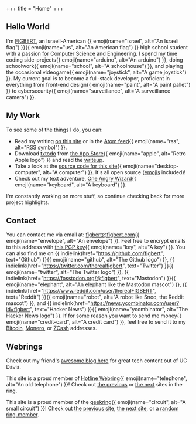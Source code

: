 +++
title = "Home"
+++

## Hello World

<div class="h-card"><p class="p-note">I'm <a class="p-name u-url u-uid" href="https://figbert.com/" rel="me">FIGBERT</a>, an Israeli-American {{ emoji(name="israel",
alt="An Israeli flag") }}{{ emoji(name="us", alt="An American flag") }} high school student with a passion for Computer Science and Engineering. I spend my time coding
side-projects{{ emoji(name="arduino", alt="An arduino") }}, doing schoolwork{{ emoji(name="school", alt="A schoolhouse") }}, and playing the occasional videogame{{
emoji(name="joystick", alt="A game joystick") }}. My current goal is to become a full-stack developer, proficient in everything from front-end design{{ emoji(name="paint",
alt="A paint pallet") }} to cybersecurity{{ emoji(name="surveillance", alt="A surveillance camera") }}.</p>

## My Work

To see some of the things I do, you can:

* Read my writing [on this site][posts] or in the [Atom feed][atom]{{ emoji(name="rss", alt="RSS symbol") }}.
* Download [txtodo][txtodo-site] from [the App Store][txtodo-store]{{ emoji(name="apple", alt="Retro Apple logo") }} and read the [writeup][txtodo-article].
* Take a look at the [source code for this site][site-src]{{ emoji(name="desktop-computer", alt="A computer") }}. It's all open source ([emojis][openmoji] included)!
* Check out my text adventure, [One Angry Wizard][txt-adventure]{{ emoji(name="keyboard", alt="A keyboard") }}.

I'm constantly working on more stuff, so continue checking back for more project highlights.

## Contact

You can contact me via email at: <a class="u-email" href="mailto:figbert@figbert.com" rel="me">figbert@figbert.com</a>{{ emoji(name="envelope", alt="An envelope") }}. Feel free
to encrypt emails to this address with [this PGP key][pgp]{{ emoji(name="key", alt="A key") }}. You can also find me on {{ indielink(href="https://github.com/figbert",
text="Github") }}{{ emoji(name="github", alt="The Github logo") }}, {{ indielink(href="https://twitter.com/therealfigbert", text="Twitter") }}{{ emoji(name="twitter",
alt="The Twitter logo") }}, {{ indielink(href="https://fosstodon.org/@figbert", text="Mastodon") }}{{ emoji(name="elephant", alt="An elephant like the Mastodon mascot") }},
{{ indielink(href="https://www.reddit.com/user/therealFIGBERT", text="Reddit") }}{{ emoji(name="robot", alt="A robot like Snoo, the Reddit mascot") }}, and {{
indielink(href="https://news.ycombinator.com/user?id=figbert", text="Hacker News") }}{{ emoji(name="ycombinator", alt="The Hacker News logo") }}. If for some reason you want to
send me money{{ emoji(name="credit-card", alt="A credit card") }}, feel free to send it to my [Bitcoin][bitcoin], [Monero][monero], or [ZCash][zcash] addresses.</div>

## Webrings

Check out my friend's [awesome blog here][burning-silicon] for great tech content out of UC Davis.

This site is a proud member of [Hotline Webring][hotline-webring]{{ emoji(name="telephone", alt="An old telephone") }}! Check out [the previous][hw-prev] or [the next][hw-next]
sites in the ring.

This site is a proud member of the [geekring][geekring]{{ emoji(name="circuit", alt="A small circuit") }}! Check out [the previous site][gr-prev], [the next site][gr-next], or a
[random ring-member][gr-rand].

[pgp]: /publickey-pgp.asc
[bitcoin]: /bitcoin.txt
[monero]: /monero.txt
[zcash]: /zcash.txt
[posts]: @/posts/_index.md
[atom]: /atom.xml
[txtodo-site]: https://txtodo.app/
[txtodo-store]: https://apps.apple.com/us/app/txtodo/id1504609185
[txtodo-article]: @/projects/txtodo/index.md
[site-src]: https://github.com/figbert/figbert.com
[openmoji]: https://openmoji.org/
[txt-adventure]: /one-angry-wizard.gblorb
[burning-silicon]: https://burningsilicon.dev/
[hotline-webring]: https://hotlinewebring.club/
[hw-prev]: https://hotlinewebring.club/FIGBERT/previous
[hw-next]: https://hotlinewebring.club/FIGBERT/next
[geekring]: https://geekring.net/
[gr-prev]: http://geekring.net/site/79/previous
[gr-next]: http://geekring.net/site/79/next
[gr-rand]: http://geekring.net/site/79/random


